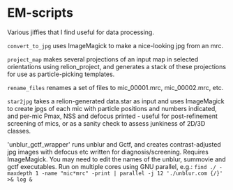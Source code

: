 # EM-scripts

Various jiffies that I find useful for data processing.

`convert_to_jpg` uses ImageMagick to make a nice-looking jpg from an mrc.

`project_map` makes several projections of an input map in selected
orientations using relion_project, and generates a stack of these
projections for use as particle-picking templates.

`rename_files` renames a set of files to mic_00001.mrc, mic_00002.mrc,
etc.

`star2jpg` takes a relion-generated data.star as input and uses
ImageMagick to create jpgs of each mic with particle positions and
numbers indicated, and per-mic Pmax, NSS and defocus printed - useful
for post-refinement screening of mics, or as a sanity check to assess
junkiness of 2D/3D classes.

'unblur_gctf_wrapper' runs unblur and Gctf, and creates contrast-adjusted jpg images with defocus etc written for diagnosis/screening. Requires ImageMagick. You may need to edit the names of the unblur, summovie and gctf executables. Run on multiple cores using GNU parallel, e.g.: `find ./ -maxdepth 1 -name "mic*mrc" -print | parallel -j 12 './unblur.com {/}' >& log &`
